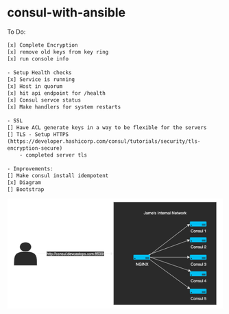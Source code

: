 # consul-with-ansible

To Do:

    [x] Complete Encryption
    [x] remove old keys from key ring
    [x] run console info 

    - Setup Health checks
    [x] Service is running
    [x] Host in quorum
    [x] hit api endpoint for /health
    [x] Consul servce status
    [x] Make handlers for system restarts

    - SSL
    [] Have ACL generate keys in a way to be flexible for the servers
    [] TLS - Setup HTTPS (https://developer.hashicorp.com/consul/tutorials/security/tls-encryption-secure)
        - completed server tls

    - Improvements:
    [] Make consul install idempotent
    [x] Diagram
    [] Bootstrap 

![Consul Network](image.png)

